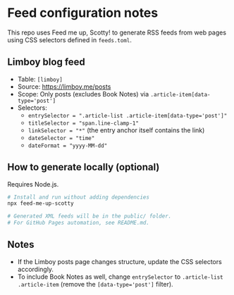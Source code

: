 # Feed configuration notes

This repo uses Feed me up, Scotty! to generate RSS feeds from web pages using CSS selectors defined in `feeds.toml`.

## Limboy blog feed

- Table: `[limboy]`
- Source: https://limboy.me/posts
- Scope: Only posts (excludes Book Notes) via `.article-item[data-type='post']`
- Selectors:
  - `entrySelector = ".article-list .article-item[data-type='post']"`
  - `titleSelector = "span.line-clamp-1"`
  - `linkSelector = "*"` (the entry anchor itself contains the link)
  - `dateSelector = "time"`
  - `dateFormat = "yyyy-MM-dd"`

## How to generate locally (optional)

Requires Node.js.

```bash
# Install and run without adding dependencies
npx feed-me-up-scotty

# Generated XML feeds will be in the public/ folder.
# For GitHub Pages automation, see README.md.
```

## Notes

- If the Limboy posts page changes structure, update the CSS selectors accordingly.
- To include Book Notes as well, change `entrySelector` to `.article-list .article-item` (remove the `[data-type='post']` filter).
